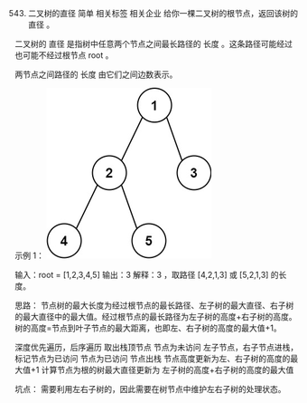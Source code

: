 543. 二叉树的直径
简单
相关标签
相关企业
给你一棵二叉树的根节点，返回该树的 直径 。

二叉树的 直径 是指树中任意两个节点之间最长路径的 长度 。这条路径可能经过也可能不经过根节点 root 。

两节点之间路径的 长度 由它们之间边数表示。

 

示例 1：
![示例一](../../img/diamtree.jpg)

输入：root = [1,2,3,4,5]
输出：3
解释：3 ，取路径 [4,2,1,3] 或 [5,2,1,3] 的长度。

思路：
节点树的最大长度为经过根节点的最长路径、左子树的最大直径、右子树的最大直径中的最大值。经过根节点的最长路径为左子树的高度+右子树的高度。
树的高度=节点到叶子节点的最大距离，也即左、右子树的高度的最大值+1。

深度优先遍历，后序遍历
取出栈顶节点
    节点为未访问
        左子节点，右子节点进栈，标记节点为已访问
    节点为已访问
        节点出栈
        节点高度更新为左、右子树的高度的最大值+1
        计算节点为根的树最大直径更新为 左子树的高度+右子树的高度的最大值

坑点：
需要利用左右子树的，因此需要在树节点中维护左右子树的处理状态。